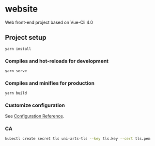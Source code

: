 # website
Web front-end project based on Vue-Cli 4.0

## Project setup
```
yarn install
```

### Compiles and hot-reloads for development
```
yarn serve
```

### Compiles and minifies for production
```
yarn build
```

### Customize configuration
See [Configuration Reference](https://cli.vuejs.org/config/).


### CA
```bash
kubectl create secret tls uni-arts-tls --key tls.key --cert tls.pem
```